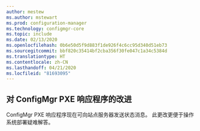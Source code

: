 ```yaml
---
author: mestew
ms.author: mstewart
ms.prod: configuration-manager
ms.technology: configmgr-core
ms.topic: include
ms.date: 02/13/2020
ms.openlocfilehash: 0b6e50d5f9d883f1de926f4c6cc95d340d51eb73
ms.sourcegitcommit: bbf820c35414bf2cba356f30fe047c1a34c5384d
ms.translationtype: HT
ms.contentlocale: zh-CN
ms.lasthandoff: 04/21/2020
ms.locfileid: "81693095"
---
```

## <a name="improvements-to-the-configmgr-pxe-responder"></a><a name="bkmk_pxe"></a> 对 ConfigMgr PXE 响应程序的改进 
<!--5568051 & 5528656-->
ConfigMgr PXE 响应程序现在可向站点服务器发送状态消息。 此更改更便于操作系统部署疑难解答。  
